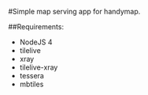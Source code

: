 #Simple map serving app for handymap.

##Requirements:
- NodeJS 4
- tilelive
- xray
- tilelive-xray
- tessera
- mbtiles
